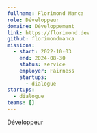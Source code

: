 ```yaml
---
fullname: Florimond Manca
role: Développeur
domaine: Développement
link: https://florimond.dev
github: florimondmanca
missions:
  - start: 2022-10-03
    end: 2024-08-30
    status: service
    employer: Fairness
    startups:
      - dialogue
startups:
  - dialogue
teams: []
---
```

Développeur